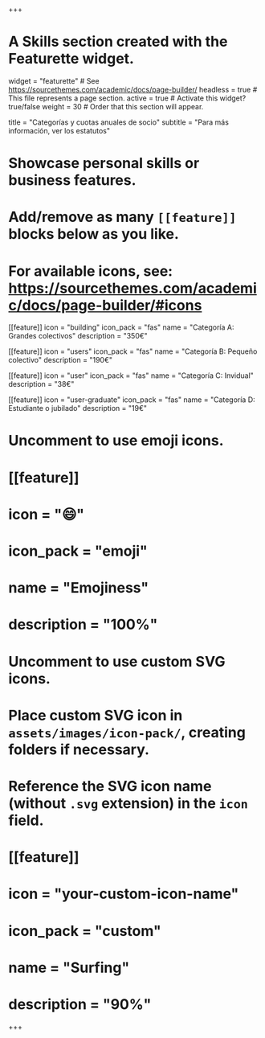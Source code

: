 +++
# A Skills section created with the Featurette widget.
widget = "featurette"  # See https://sourcethemes.com/academic/docs/page-builder/
headless = true  # This file represents a page section.
active = true  # Activate this widget? true/false
weight = 30  # Order that this section will appear.

title = "Categorías y cuotas anuales de socio"
subtitle = "Para más información, ver los estatutos"

# Showcase personal skills or business features.
# 
# Add/remove as many `[[feature]]` blocks below as you like.
# 
# For available icons, see: https://sourcethemes.com/academic/docs/page-builder/#icons

[[feature]]
  icon = "building"
  icon_pack = "fas"
  name = "Categoría A: Grandes colectivos"
  description = "350€"
  
[[feature]]
  icon = "users"
  icon_pack = "fas"
  name = "Categoría B: Pequeño colectivo"
  description = "190€"  
  
[[feature]]
  icon = "user"
  icon_pack = "fas"
  name = "Categoría C: Invidual"
  description = "38€"

[[feature]]
  icon = "user-graduate"
  icon_pack = "fas"
  name = "Categoría D: Estudiante o jubilado"
  description = "19€"

# Uncomment to use emoji icons.
# [[feature]]
#  icon = ":smile:"
#  icon_pack = "emoji"
#  name = "Emojiness"
#  description = "100%"  

# Uncomment to use custom SVG icons.
# Place custom SVG icon in `assets/images/icon-pack/`, creating folders if necessary.
# Reference the SVG icon name (without `.svg` extension) in the `icon` field.
# [[feature]]
#  icon = "your-custom-icon-name"
#  icon_pack = "custom"
#  name = "Surfing"
#  description = "90%"

+++
